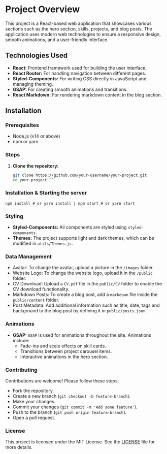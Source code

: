 # Project Overview
This project is a React-based web application that showcases various sections such as the hero section, skills, projects, and blog posts. The application uses modern web technologies to ensure a responsive design, smooth animations, and a user-friendly interface.

## Technologies Used
- **React:** Frontend framework used for building the user interface.
- **React Router:** For handling navigation between different pages.
- **Styled-Components:** For writing CSS directly in JavaScript and managing theming.
- **GSAP:** For creating smooth animations and transitions.
- **React Markdown:** For rendering markdown content in the blog section.

## Installation

### Prerequisites
- Node.js (v14 or above)
- npm or yarn

### Steps
1. **Clone the repository:**
   ```bash
   git clone https://github.com/your-username/your-project.git
   cd your-project```

### Installation & Starting the server
```
npm install # or yarn install | npm start # or yarn start

```
### Styling
- **Styled-Components:** All components are styled using `styled-components`.
- **Themes:** The project supports light and dark themes, which can be modified in `utils/Themes.js`.

### Data Management
- Avatar: To change the avatar, upload a picture in the `/images` folder.
- Website Logo: To change the website logo, upload it in the `/public` folder.
- CV Download: Upload a `CV.pdf` file in the `public/CV` folder to enable the CV download functionality.
- Markdown Posts: To create a blog post, add a `markdown` file inside the `public/content` folder.
- Post Metadata: Add additional information such as title, date, tags and background to the blog post by defining it in `public/posts.json`.

### Animations
- **GSAP:** `GSAP` is used for animations throughout the site. Animations include:
  - Fade-ins and scale effects on skill cards.
  - Transitions between project carousel items.
  - Interactive animations in the hero section.

### Contributing
Contributions are welcome! Please follow these steps:
- Fork the repository.
- Create a new branch (`git checkout -b feature-branch`).
- Make your changes.
- Commit your changes (`git commit -m 'Add some feature'`).
- Push to the branch (`git push origin feature-branch`).
- Open a pull request.

### License
This project is licensed under the MIT License. See the [LICENSE](LICENSE) file for more details.
